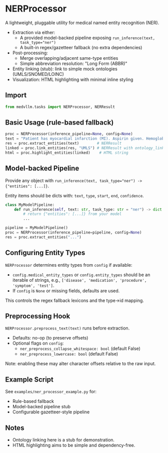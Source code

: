 # NERProcessor

A lightweight, pluggable utility for medical named entity recognition (NER).

- Extraction via either:
  - A provided model-backed pipeline exposing `run_inference(text, task_type="ner")`
  - A built-in regex/gazetteer fallback (no extra dependencies)
- Post-processing:
  - Merge overlapping/adjacent same-type entities
  - Simple abbreviation resolution: "Long Form (ABBR)"
- Entity linking (stub): link to simple mock ontologies (UMLS/SNOMED/LOINC)
- Visualization: HTML highlighting with minimal inline styling

## Import

```python
from medvllm.tasks import NERProcessor, NERResult
```

## Basic Usage (rule-based fallback)

```python
proc = NERProcessor(inference_pipeline=None, config=None)
text = "Patient has myocardial infarction (MI). Aspirin given. Hemoglobin was low."
res = proc.extract_entities(text)        # NERResult
linked = proc.link_entities(res, "UMLS") # NERResult with ontology_links per entity
html = proc.highlight_entities(linked)    # HTML string
```

## Model-backed Pipeline

Provide any object with `run_inference(text, task_type="ner") -> {"entities": [...]}`.

Entity items should be dicts with: `text`, `type`, `start`, `end`, `confidence`.

```python
class MyModelPipeline:
    def run_inference(self, text: str, task_type: str = "ner") -> dict:
        # return {"entities": [...]} from your model
        ...

pipeline = MyModelPipeline()
proc = NERProcessor(inference_pipeline=pipeline, config=None)
res = proc.extract_entities("...")
```

## Configuring Entity Types

`NERProcessor` determines entity types from `config` if available:

- `config.medical_entity_types` or `config.entity_types` should be an iterable of strings, e.g.,
  `['disease', 'medication', 'procedure', 'symptom', 'test']`.
- If `config` is `None` or missing fields, defaults are used.

This controls the regex fallback lexicons and the type->id mapping.

## Preprocessing Hook

`NERProcessor.preprocess_text(text)` runs before extraction.

- Defaults: no-op (to preserve offsets)
- Optional flags on `config`:
  - `ner_preprocess_collapse_whitespace: bool` (default False)
  - `ner_preprocess_lowercase: bool` (default False)

Note: enabling these may alter character offsets relative to the raw input.

## Example Script

See `examples/ner_processor_example.py` for:

- Rule-based fallback
- Model-backed pipeline stub
- Configurable gazetteer-style pipeline

## Notes

- Ontology linking here is a stub for demonstration.
- HTML highlighting aims to be simple and dependency-free.
